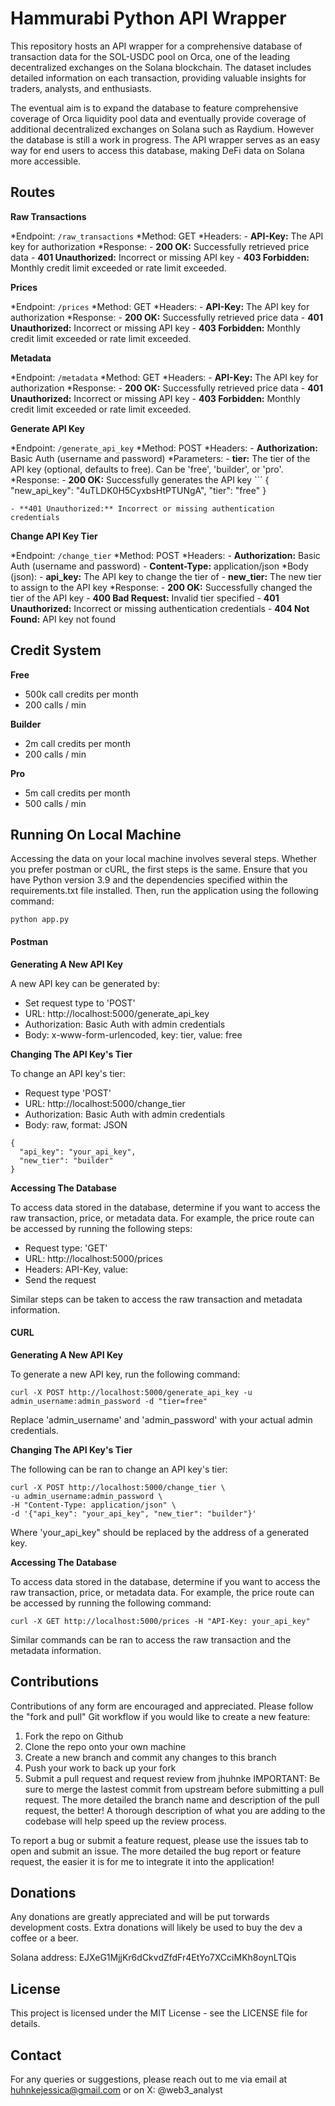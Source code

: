 # Hammurabi Python API Wrapper

This repository hosts an API wrapper for a comprehensive database of transaction data for the SOL-USDC pool on Orca, one of the leading decentralized exchanges on the Solana blockchain. The dataset includes detailed information on each transaction, providing valuable insights for traders, analysts, and enthusiasts.

The eventual aim is to expand the database to feature comprehensive coverage of Orca liquidity pool data and eventually provide coverage of additional decentralized exchanges on Solana such as Raydium. However the database is still a work in progress. The API wrapper serves as an easy way for end users to access this database, making DeFi data on Solana more accessible. 

## Routes 
**Raw Transactions**

*Endpoint: ```/raw_transactions```
*Method: GET
*Headers: 
    - **API-Key:** The API key for authorization
*Response:
    - **200 OK:** Successfully retrieved price data
    - **401 Unauthorized:** Incorrect or missing API key
    - **403 Forbidden:** Monthly credit limit exceeded or rate limit exceeded. 

**Prices**

*Endpoint: ```/prices```
*Method: GET
*Headers: 
    - **API-Key:** The API key for authorization
*Response:
    - **200 OK:** Successfully retrieved price data
    - **401 Unauthorized:** Incorrect or missing API key
    - **403 Forbidden:** Monthly credit limit exceeded or rate limit exceeded. 

**Metadata**

*Endpoint: ```/metadata```
*Method: GET
*Headers: 
    - **API-Key:** The API key for authorization
*Response:
    - **200 OK:** Successfully retrieved price data
    - **401 Unauthorized:** Incorrect or missing API key
    - **403 Forbidden:** Monthly credit limit exceeded or rate limit exceeded. 

**Generate API Key**

*Endpoint: ```/generate_api_key```
*Method: POST 
*Headers: 
    - **Authorization:** Basic Auth (username and password)
*Parameters:
    - **tier:** The tier of the API key (optional, defaults to free). Can be 'free', 'builder', or 'pro'.
*Response:
    - **200 OK:** Successfully generates the API key
    ```
    {
    "new_api_key": "4uTLDK0H5CyxbsHtPTUNgA",
    "tier": "free"
    }

    - **401 Unauthorized:** Incorrect or missing authentication credentials

**Change API Key Tier**

*Endpoint: ```/change_tier```
*Method: POST
*Headers:
    - **Authorization:** Basic Auth (username and password)
    - **Content-Type:** application/json
*Body (json):
    - **api_key:** The API key to change the tier of
    - **new_tier:** The new tier to assign to the API key
*Response:
    - **200 OK:** Successfully changed the tier of the API key
    - **400 Bad Request:** Invalid tier specified
    - **401 Unauthorized:** Incorrect or missing authentication credentials
    - **404 Not Found:** API key not found

## Credit System 

**Free**
- 500k call credits per month
- 200 calls / min

**Builder**
- 2m call credits per month
- 200 calls / min

**Pro**
- 5m call credits per month
- 500 calls / min

## Running On Local Machine 

Accessing the data on your local machine involves several steps. Whether you prefer postman or cURL, the first steps is the same. Ensure that you have Python version 3.9 and the dependencies specified within the requirements.txt file installed. Then, run the application using the following command: 

```python app.py```

#### Postman 

**Generating A New API Key**

A new API key can be generated by: 

- Set request type to 'POST'
- URL: http://localhost:5000/generate_api_key
- Authorization: Basic Auth with admin credentials
- Body: x-www-form-urlencoded, key: tier, value: free

**Changing The API Key's Tier**

To change an API key's tier: 

- Request type 'POST'
- URL: http://localhost:5000/change_tier
- Authorization: Basic Auth with admin credentials
- Body: raw, format: JSON
```
{
  "api_key": "your_api_key",
  "new_tier": "builder"
}
```

**Accessing The Database**

To access data stored in the database, determine if you want to access the raw transaction, price, or metadata data. For example, the price route can be accessed by running the following steps:

- Request type: 'GET'
- URL: http://localhost:5000/prices
- Headers: API-Key, value: <your-API-key>
- Send the request

Similar steps can be taken to access the raw transaction and metadata information. 

#### CURL 

**Generating A New API Key**

To generate a new API key, run the following command: 

```
curl -X POST http://localhost:5000/generate_api_key -u admin_username:admin_password -d "tier=free"
```

Replace 'admin_username' and 'admin_password' with your actual admin credentials. 

**Changing The API Key's Tier**

The following can be ran to change an API key's tier: 

```
curl -X POST http://localhost:5000/change_tier \
-u admin_username:admin_password \
-H "Content-Type: application/json" \
-d '{"api_key": "your_api_key", "new_tier": "builder"}'
```

Where 'your_api_key" should be replaced by the address of a generated key. 

**Accessing The Database**

To access data stored in the database, determine if you want to access the raw transaction, price, or metadata data. For example, the price route can be accessed by running the following command: 

```
curl -X GET http://localhost:5000/prices -H "API-Key: your_api_key"
```

Similar commands can be ran to access the raw transaction and the metadata information. 

## Contributions
Contributions of any form are encouraged and appreciated. Please follow the "fork and pull" Git workflow if you would like to create a new feature:

1. Fork the repo on Github
2. Clone the repo onto your own machine
3. Create a new branch and commit any changes to this branch
4. Push your work to back up your fork
5. Submit a pull request and request review from jhuhnke IMPORTANT: Be sure to merge the lastest commit from upstream before submitting a pull request.
The more detailed the branch name and description of the pull request, the better! A thorough description of what you are adding to the codebase will help speed up the review process.

To report a bug or submit a feature request, please use the issues tab to open and submit an issue. The more detailed the bug report or feature request, the easier it is for me to integrate it into the application!

## Donations
Any donations are greatly appreciated and will be put torwards development costs. Extra donations will likely be used to buy the dev a coffee or a beer.

Solana address: EJXeG1MjjKr6dCkvdZfdFr4EtYo7XCciMKh8oynLTQis

## License 
This project is licensed under the MIT License - see the LICENSE file for details.

## Contact 
For any queries or suggestions, please reach out to me via email at huhnkejessica@gmail.com or on X: @web3_analyst

